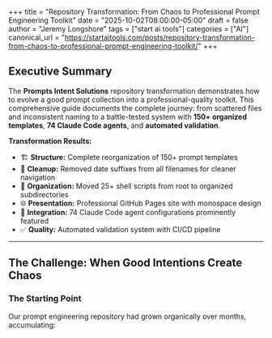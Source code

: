 +++
title = "Repository Transformation: From Chaos to Professional Prompt Engineering Toolkit"
date = "2025-10-02T08:00:00-05:00"
draft = false
author = "Jeremy Longshore"
tags = ["start ai tools"]
categories = ["AI"]
canonical_url = "https://startaitools.com/posts/repository-transformation-from-chaos-to-professional-prompt-engineering-toolkit/"
+++

<h2 id="executive-summary">Executive Summary</h2>
<p>The <strong>Prompts Intent Solutions</strong> repository transformation demonstrates how to evolve a good prompt collection into a professional-quality toolkit. This comprehensive guide documents the complete journey: from scattered files and inconsistent naming to a battle-tested system with <strong>150+ organized templates</strong>, <strong>74 Claude Code agents</strong>, and <strong>automated validation</strong>.</p>
<p><strong>Transformation Results:</strong></p>
<ul>
<li>🏗️ <strong>Structure:</strong> Complete reorganization of 150+ prompt templates</li>
<li>🧹 <strong>Cleanup:</strong> Removed date suffixes from all filenames for cleaner navigation</li>
<li>📁 <strong>Organization:</strong> Moved 25+ shell scripts from root to organized subdirectories</li>
<li>🌐 <strong>Presentation:</strong> Professional GitHub Pages site with monospace design</li>
<li>🤖 <strong>Integration:</strong> 74 Claude Code agent configurations prominently featured</li>
<li>✅ <strong>Quality:</strong> Automated validation system with CI/CD pipeline</li>
</ul>
<hr/>
<h2 id="the-challenge-when-good-intentions-create-chaos">The Challenge: When Good Intentions Create Chaos</h2>
<h3 id="the-starting-point">The Starting Point</h3>
<p>Our prompt engineering repository had grown organically over months, accumulating:</p>
